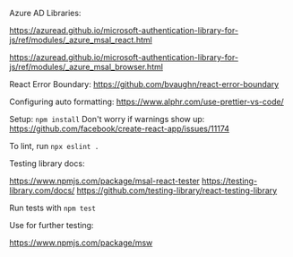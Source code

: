 Azure AD Libraries:

https://azuread.github.io/microsoft-authentication-library-for-js/ref/modules/_azure_msal_react.html

https://azuread.github.io/microsoft-authentication-library-for-js/ref/modules/_azure_msal_browser.html

React Error Boundary: https://github.com/bvaughn/react-error-boundary

Configuring auto formatting: https://www.alphr.com/use-prettier-vs-code/

Setup: `npm install`
Don't worry if warnings show up: https://github.com/facebook/create-react-app/issues/11174

To lint, run `npx eslint .`

Testing library docs:

https://www.npmjs.com/package/msal-react-tester
https://testing-library.com/docs/
https://github.com/testing-library/react-testing-library

Run tests with `npm test`

Use for further testing:

https://www.npmjs.com/package/msw
